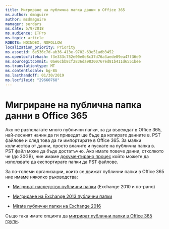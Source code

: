 ```yaml
---
title: Мигриране на публична папка данни в Office 365
ms.author: dmaguire
author: msdmaguire
manager: serdars
ms.date: 5/9/2018
ms.audience: ITPro
ms.topic: article
ROBOTS: NOINDEX, NOFOLLOW
localization_priority: Priority
ms.assetid: 6e536c7d-ab36-413e-9702-63e51adb3452
ms.openlocfilehash: f3e333c752e00e0e8c37d76a3aede09ea47f36e9
ms.sourcegitcommit: 0ae6cbb8cf2836da98300767ed81b411d6551bee
ms.translationtype: MT
ms.contentlocale: bg-BG
ms.lasthandoff: 01/30/2019
ms.locfileid: "29660768"
---
```

# <a name="migrate-public-folder-data-to-office-365"></a>Мигриране на публична папка данни в Office 365

Ако не разполагате много публични папки, за да въвеждат в Office 365, най-лесният начин да ги приведат ще бъде да копирате данните в. PST файлове и след това да ги импортирате в Office 365. За малки количества от данни, просто влачите и пускате на публична папка в. PST файл може да бъде достатъчно. Ако имате повече данни, отколкото че (до 30GB), ние имаме [документирано процес](https://technet.microsoft.com/library/dn874017%28v=exchg.150%29.aspx) който можете да използвате да експортирате папки да PST файлове. 
  
За по-големи организации, които се движат публични папки в Office 365 ние имаме няколко ръководства:
  
- [Мигрират наследство публични папки](https://technet.microsoft.com/library/dn874017%28v=exchg.150%29.aspx) (Exchange 2010 и по-рано) 
    
- [Мигриране на Exchange 2013 публични папки](https://technet.microsoft.com/library/mt798260%28v=exchg.150%29.aspx)
    
- [Mirate публични папки на Exchange 2016](https://technet.microsoft.com/library/mt798260%28v=exchg.160%29.aspx)
    
Също така имате опцията да [мигрират публични папки в Office 365 групи](https://technet.microsoft.com/library/mt843872%28v=exchg.150%29.aspx).
  

